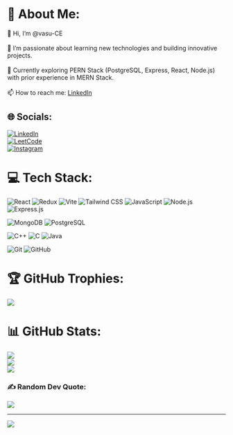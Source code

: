 # 💫 About Me:
👋 Hi, I’m @vasu-CE <br> <br>
👀 I’m passionate about learning new technologies and building innovative projects.<br> <br>
🌱 Currently exploring PERN Stack (PostgreSQL, Express, React, Node.js) with prior experience in MERN Stack. <br> <br>
 📫 How to reach me: [LinkedIn](https://www.linkedin.com/in/vasu-kamani-11a07b277/)  

## 🌐 Socials:
[![LinkedIn](https://img.shields.io/badge/LinkedIn-%230077B5.svg?logo=linkedin&logoColor=white)](https://www.linkedin.com/in/vasu-kamani-11a07b277/)  
[![LeetCode](https://img.shields.io/badge/LeetCode-%23FFA116.svg?logo=LeetCode&logoColor=black)](https://leetcode.com/u/vasu_kamani/)  
[![Instagram](https://img.shields.io/badge/Instagram-%23E4405F.svg?logo=Instagram&logoColor=white)](https://instagram.com/vasu_k_07)  


# 💻 Tech Stack:
![React](https://img.shields.io/badge/react-%2320232a.svg?style=for-the-badge&logo=react&logoColor=%2361DAFB) ![Redux](https://img.shields.io/badge/redux-%23764ABC.svg?style=for-the-badge&logo=redux&logoColor=white) ![Vite](https://img.shields.io/badge/vite-%23646CFF.svg?style=for-the-badge&logo=vite&logoColor=white) ![Tailwind CSS](https://img.shields.io/badge/TailwindCSS-%2338B2AC.svg?style=for-the-badge&logo=tailwind-css&logoColor=white) ![JavaScript](https://img.shields.io/badge/javascript-%23323330.svg?style=for-the-badge&logo=javascript&logoColor=%23F7DF1E) ![Node.js](https://img.shields.io/badge/Node.js-%2343853D.svg?style=for-the-badge&logo=node.js&logoColor=white) ![Express.js](https://img.shields.io/badge/express.js-%23404d59.svg?style=for-the-badge&logo=express&logoColor=%2361DAFB)  

![MongoDB](https://img.shields.io/badge/MongoDB-%234ea94b.svg?style=for-the-badge&logo=mongodb&logoColor=white) ![PostgreSQL](https://img.shields.io/badge/PostgreSQL-%23336791.svg?style=for-the-badge&logo=postgresql&logoColor=white)  

![C++](https://img.shields.io/badge/c++-%2300599C.svg?style=for-the-badge&logo=c%2B%2B&logoColor=white) ![C](https://img.shields.io/badge/c-%2300599C.svg?style=for-the-badge&logo=c&logoColor=white) ![Java](https://img.shields.io/badge/java-%23ED8B00.svg?style=for-the-badge&logo=openjdk&logoColor=white)  

![Git](https://img.shields.io/badge/Git-%23F05033.svg?style=for-the-badge&logo=git&logoColor=white) ![GitHub](https://img.shields.io/badge/GitHub-%23181717.svg?style=for-the-badge&logo=github&logoColor=white)




# 🏆 GitHub Trophies:
![](https://github-profile-trophy.vercel.app/?username=vasu-CE&theme=tokyonight&no-frame=true&no-bg=false&margin-w=4)

# 📊 GitHub Stats:
![](https://github-readme-stats.vercel.app/api?username=vasu-CE&theme=tokyonight&hide_border=true&include_all_commits=false&count_private=true)<br/>
![](https://github-readme-streak-stats.herokuapp.com/?user=vasu-CE&theme=tokyonight&hide_border=true)<br/>
![](https://github-readme-stats.vercel.app/api/top-langs/?username=vasu-CE&theme=tokyonight&hide_border=true&include_all_commits=false&count_private=true&layout=compact)

### ✍️ Random Dev Quote:
![](https://quotes-github-readme.vercel.app/api?type=vertical&theme=radical)

---
[![](https://visitcount.itsvg.in/api?id=vasu-CE&icon=4&color=1)](https://visitcount.itsvg.in)

<!-- Proudly created with GPRM ( https://gprm.itsvg.in ) -->
